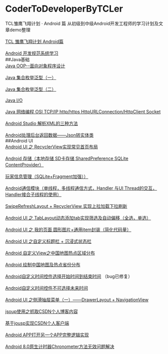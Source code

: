 # CoderToDeveloperByTCLer
TCL雏鹰飞翔计划 · Android 篇
从初级到中级Android开发工程师的学习计划及文章demo整理
<br>
<br>
[TCL 雏鹰飞翔计划 Android篇](https://blog.csdn.net/dt235201314/article/details/63252425 "鼠标悬停显示")
<br>
<br>
[Android 开发规范系统学习](http://blog.csdn.net/dt235201314/article/details/66477296 "鼠标悬停显示")
<br>
##Java基础
<br>
[Java OOP--面向对象程序设计](http://blog.csdn.net/dt235201314/article/details/69162998 "鼠标悬停显示")
<br>
<br>
[Java 集合枚举泛型（一）](http://blog.csdn.net/dt235201314/article/details/70210256 "鼠标悬停显示")
<br>
<br>
[Java 集合枚举泛型（二）](http://blog.csdn.net/dt235201314/article/details/70228260 "鼠标悬停显示")
<br>
<br>
[Java I/O](http://blog.csdn.net/dt235201314/article/details/70841306 "鼠标悬停显示")
<br>
<br>
[Java 网络编程 OSI TCP/IP http/https HttpURLConnection/HttpClient Socket](http://blog.csdn.net/dt235201314/article/details/71480961 "鼠标悬停显示")
<br>
<br>
[ Android Studio 解析XML的三种方法](http://blog.csdn.net/dt235201314/article/details/71588252 "鼠标悬停显示")
<br>
<br>
[ Android处理后台返回数据——Json转实体类](http://blog.csdn.net/dt235201314/article/details/69951885 "鼠标悬停显示")
<br>
##Android UI
<br>
[Android UI 之 RecyclerView实现常见首页布局](http://blog.csdn.net/dt235201314/article/details/72833218 "鼠标悬停显示")
<br>
<br>
[Android 存储（本地存储 SD卡存储 SharedPreference SQLite ContentProvider）](http://blog.csdn.net/dt235201314/article/details/73176149 "鼠标悬停显示")
<br>
<br>
[玩家信息管理（SQLite+Fragment加强））](http://blog.csdn.net/dt235201314/article/details/50463194 "鼠标悬停显示")
<br>
<br>
[Android通信模块（单线程，多线程通信方式，Handler 与UI Thread的交互，Handler接合子线程的使用）](http://blog.csdn.net/dt235201314/article/details/73823653 "鼠标悬停显示")
<br>
<br>
[SwipeRefreshLayout + RecyclerView 实现上拉加载下拉刷新](http://blog.csdn.net/dt235201314/article/details/75305222 "点击进入")
<br>
<br>
[Android UI 之 TabLayout动态添加tab实现筛选及自动偏移（全选，单选）](http://blog.csdn.net/dt235201314/article/details/76528029 "点击进入")
<br>
<br>
[Android UI 之 我的页面 圆形图片+通用item封装（简化代码量）](http://blog.csdn.net/dt235201314/article/details/76885747 "点击进入")
<br>
<br>
[Android UI 之自定义标题栏 + 沉浸式状态栏](http://blog.csdn.net/dt235201314/article/details/77161904 "")
<br>
<br>
[Android 自定义View之中国地图热点区域分布](http://blog.csdn.net/dt235201314/article/details/78133932 "")
<br>
<br>
[Android 绘制中国地图及热点省份分布](http://blog.csdn.net/dt235201314/article/details/78190492 "")
<br>
<br>
[Android自定义时间控件选择开始时间到结束时间](http://blog.csdn.net/dt235201314/article/details/78678419 "")
（bug已修复）
<br>
<br>
[Android自定义时间控件不可选择未来时间](http://blog.csdn.net/dt235201314/article/details/78718066 "")
<br>
<br>
[Android UI 之侧滑抽屉菜单（一）——DrawerLayout + NavigationView](http://blog.csdn.net/dt235201314/article/details/78962509 "")
<br>
<br>
[jsoup使用之抓取CSDN个人博客内容](http://blog.csdn.net/dt235201314/article/details/79003591 "")
<br>
<br>
[基于jousp实现CSDN个人客户端](http://blog.csdn.net/dt235201314/article/details/79076963 "")
<br>
<br>
[Android APP打开另一个APP完整逻辑实现](https://blog.csdn.net/dt235201314/article/details/80255143 "")
<br>
<br>
[Android 8.0原生计时器Chronometer方法无效问题解决](https://blog.csdn.net/dt235201314/article/details/80384423 "")
